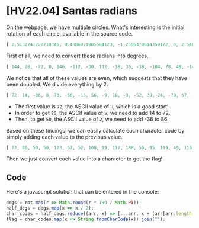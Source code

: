 # [HV22.04] Santas radians

On the webpage, we have multiple circles. What's interesting is the initial rotation of each circle, available in the source code.

```js
[ 2.5132741228718345, 0.4886921905584123, -1.2566370614359172, 0, 2.548180707911721, -1.9547687622336491, -0.5235987755982988, 1.9547687622336491, -0.3141592653589793, 0.6283185307179586, -0.3141592653589793, -1.8151424220741028, 1.361356816555577, 0.8377580409572781, -2.443460952792061, 2.3387411976724013, -0.41887902047863906, -0.3141592653589793, -0.5235987755982988, -0.24434609527920614, 1.8151424220741028 ];
```

First of all, we need to convert these radians into degrees.

```js
[ 144, 28, -72, 0, 146, -112, -30, 112, -18, 36, -18, -104, 78, 48, -140, 134, -24, -18, -30, -14, 104 ]
```

We notice that all of these values are even, which suggests that they have been doubled. We divide everything by 2.

```js
[ 72, 14, -36, 0, 73, -56, -15, 56, -9, 18, -9, -52, 39, 24, -70, 67, -12, -9, -15, -7, 52 ]
```

- The first value is `72`, the ASCII value of `H`, which is a good start!
- In order to get `86`, the ASCII value of `V`, we need to add 14 to 72.
- Then, to get `50`, the ASCII value of `2`, we need to add -36 to 86.

Based on these findings, we can easily calculate each character code by simply adding each value to the previous value.

```js
[ 72, 86, 50, 50, 123, 67, 52, 108, 99, 117, 108, 56, 95, 119, 49, 116, 104, 95, 80, 73, 125 ]
```

Then we just convert each value into a character to get the flag!

## Code

Here's a javascript solution that can be entered in the console:

```js
degs = rot.map(r => Math.round(r * 180 / Math.PI));
half_degs = degs.map(x => x / 2);
char_codes = half_degs.reduce((arr, x) => [...arr, x + (arr[arr.length - 1] ?? 0)], []);
flag = char_codes.map(x => String.fromCharCode(x)).join("");
```
